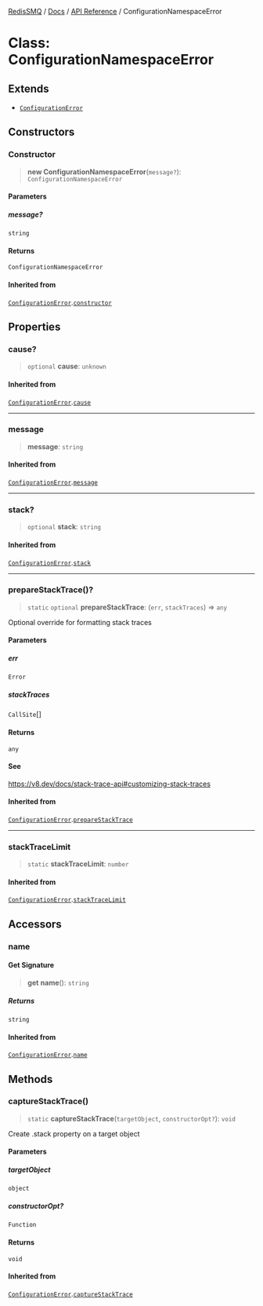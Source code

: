 [RedisSMQ](../../../README.md) / [Docs](../../README.md) / [API Reference](../README.md) / ConfigurationNamespaceError

# Class: ConfigurationNamespaceError

## Extends

- [`ConfigurationError`](ConfigurationError.md)

## Constructors

### Constructor

> **new ConfigurationNamespaceError**(`message?`): `ConfigurationNamespaceError`

#### Parameters

##### message?

`string`

#### Returns

`ConfigurationNamespaceError`

#### Inherited from

[`ConfigurationError`](ConfigurationError.md).[`constructor`](ConfigurationError.md#constructor)

## Properties

### cause?

> `optional` **cause**: `unknown`

#### Inherited from

[`ConfigurationError`](ConfigurationError.md).[`cause`](ConfigurationError.md#cause)

***

### message

> **message**: `string`

#### Inherited from

[`ConfigurationError`](ConfigurationError.md).[`message`](ConfigurationError.md#message)

***

### stack?

> `optional` **stack**: `string`

#### Inherited from

[`ConfigurationError`](ConfigurationError.md).[`stack`](ConfigurationError.md#stack)

***

### prepareStackTrace()?

> `static` `optional` **prepareStackTrace**: (`err`, `stackTraces`) => `any`

Optional override for formatting stack traces

#### Parameters

##### err

`Error`

##### stackTraces

`CallSite`[]

#### Returns

`any`

#### See

https://v8.dev/docs/stack-trace-api#customizing-stack-traces

#### Inherited from

[`ConfigurationError`](ConfigurationError.md).[`prepareStackTrace`](ConfigurationError.md#preparestacktrace)

***

### stackTraceLimit

> `static` **stackTraceLimit**: `number`

#### Inherited from

[`ConfigurationError`](ConfigurationError.md).[`stackTraceLimit`](ConfigurationError.md#stacktracelimit)

## Accessors

### name

#### Get Signature

> **get** **name**(): `string`

##### Returns

`string`

#### Inherited from

[`ConfigurationError`](ConfigurationError.md).[`name`](ConfigurationError.md#name)

## Methods

### captureStackTrace()

> `static` **captureStackTrace**(`targetObject`, `constructorOpt?`): `void`

Create .stack property on a target object

#### Parameters

##### targetObject

`object`

##### constructorOpt?

`Function`

#### Returns

`void`

#### Inherited from

[`ConfigurationError`](ConfigurationError.md).[`captureStackTrace`](ConfigurationError.md#capturestacktrace)
